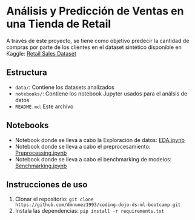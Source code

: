 # Análisis y Predicción de Ventas en una Tienda de Retail

A través de este proyecto, se tiene como objetivo predecir la cantidad de compras por parte de los clientes en el dataset sintético disponible en Kaggle: [Retail Sales Dataset](https://www.kaggle.com/datasets/mohammadtalib786/retail-sales-dataset)

## Estructura

- `data/`: Contiene los datasets analizados
- `notebooks/`: Contiene los notebook Jupyter usados para el análsis de datos
- `README.md`: Este archivo

## Notebooks

- Notebook donde se lleva a cabo la Exploración de datos: [EDA.ipynb](notebooks/EDA.ipynb)
- Notebook donde se lleva a cabo el preprocesamiento: [Preprocessing.ipynb](notebooks/Preprocessing.ipynb)
- Notebook donde se lleva a cabo el benchmarking de modelos: [Benchmarking.ipynb](notebooks/Benchmarking.ipynb)

## Instrucciones de uso

1. Clonar el repositorio: `git clone https://github.com/dmnunez1993/coding-dojo-ds-ml-bootcamp.git`
2. Instala las dependencias: `pip install -r requirements.txt`
